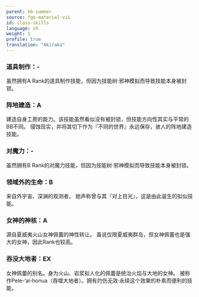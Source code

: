 ```yaml
---
parent: bb-summer
source: fgo-material-vii
id: class-skills
language: zh
weight: 1
profile: true
translation: "Akiraka"
---
```


### 道具制作：-

虽然拥有A Rank的道具制作技能，但因为技能树·邪神模拟而导致技能本身被封锁。

### 阵地建造：A

建造自身工房的能力。该技能虽然看似没有被封锁，但技能方向性其实与平常的BB不同。
侵蚀现实，并将其切下作为『不同的世界』永远保存，骇人的阵地建造技能。

### 对魔力：-

虽然拥有B Rank的对魔力技能，但因为技能树·邪神模拟而导致技能本身被封锁。

### 领域外的生命：B

来自外宇宙、深渊的观测者。
她声称曾与其『对上目光』，这是由此诞生的拟似技能。

### 女神的神核：A

源自夏威夷火山女神佩蕾的神性转让。
虽说仅限夏威夷群岛，但女神佩蕾也是强大的女神，因此Rank也较高。

### 吞没大地者：EX

女神佩蕾的别名。身为火山、岩浆拟人化的佩蕾是统治火焰与大地的女神。
被称作Pele-’ai-honua（吞噬大地者）。拥有灼伤无效·永续这个效果的朴素而便利的技能。
